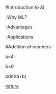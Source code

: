 #Introduction to AI

-Why ML?

-Advantages

-Applications 


#Addition of numbers

a=4

b=6

print(a+b)


[nature](https://cdn.pixabay.com/photo/2021/08/25/20/42/field-6574455_640.jpg)


